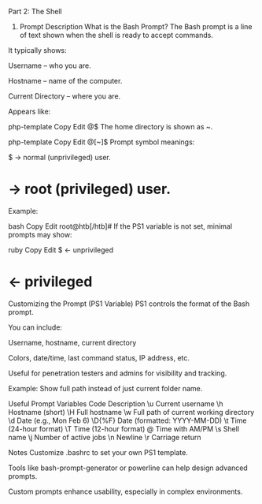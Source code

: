 Part 2: The Shell
1. Prompt Description
What is the Bash Prompt?
The Bash prompt is a line of text shown when the shell is ready to accept commands.

It typically shows:

Username – who you are.

Hostname – name of the computer.

Current Directory – where you are.

Appears like:

php-template
Copy
Edit
<username>@<hostname><current working directory>$
The home directory is shown as ~.

php-template
Copy
Edit
<username>@<hostname>[~]$
Prompt symbol meanings:

$ → normal (unprivileged) user.

# → root (privileged) user.

Example:

bash
Copy
Edit
root@htb[/htb]#
If the PS1 variable is not set, minimal prompts may show:

ruby
Copy
Edit
$   ← unprivileged
#   ← privileged
Customizing the Prompt (PS1 Variable)
PS1 controls the format of the Bash prompt.

You can include:

Username, hostname, current directory

Colors, date/time, last command status, IP address, etc.

Useful for penetration testers and admins for visibility and tracking.

Example: Show full path instead of just current folder name.

Useful Prompt Variables
Code	Description
\u	Current username
\h	Hostname (short)
\H	Full hostname
\w	Full path of current working directory
\d	Date (e.g., Mon Feb 6)
\D{%F}	Date (formatted: YYYY-MM-DD)
\t	Time (24-hour format)
\T	Time (12-hour format)
\@	Time with AM/PM
\s	Shell name
\j	Number of active jobs
\n	Newline
\r	Carriage return

Notes
Customize .bashrc to set your own PS1 template.

Tools like bash-prompt-generator or powerline can help design advanced prompts.

Custom prompts enhance usability, especially in complex environments.

